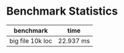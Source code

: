 # Benchmark Statistics

| benchmark        | time                          |
| ---------------- | ----------------------------- |
| big file 10k loc | 22.937 ms                     | 
